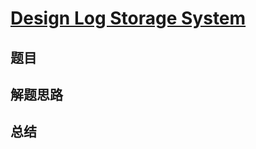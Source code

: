 # [Design Log Storage System](https://leetcode.com/problems/design-log-storage-system/)

## 题目


## 解题思路


## 总结


